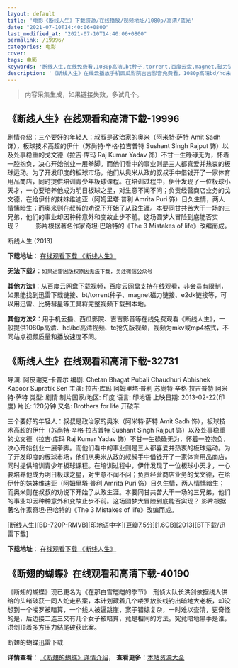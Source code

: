 ```yaml
---
layout: default
title: '电影《断线人生》下载资源/在线播放/视频地址/1080p/高清/蓝光'
date: "2021-07-10T14:40:06+0800"
last_modified_at: "2021-07-10T14:40:06+0800"
permalink: /19996/
categories: 电影
cover:
tags: 电影
keywords: '断线人生,在线免费看,1080p高清,bt种子,torrent,百度云盘,magnet,磁力链,迅雷下载资源'
description: '《断线人生》在线云播放手机西瓜影院吉吉影音免费看，1080p高清bd/hd未删减完整版和tc抢先枪版，mkv/mp4格式，附带bt/torrent种子、magnet/磁力链、百度云盘、网盘资源迅雷下载链接'
---
```


>内容采集生成，如果链接失效，多试几个。


## 《断线人生》在线观看和高清下载-19996

剧情介绍：三个要好的年轻人：叔叔是政治家的奥米（阿米特·萨特 Amit Sadh 饰），板球技术高超的伊什（苏尚特·辛格·拉吉普特 Sushant Singh Rajput 饰）以及处事稳重的戈文德（拉吉·库玛 Raj Kumar Yadav 饰）不甘一生碌碌无为，怀着一腔抱负，决心开始创业一展拳脚。而他们看中的事业则是三人都喜爱并热衷的板球运动。为了开发印度的板球市场，他们从奥米从政的叔叔手中借钱开了一家体育用品商店，同时提供培训青少年板球课程。在培训过程中，伊什发现了一位板球小天才，一心要培养他成为明日板球之星，对生意不闻不问；负责经营商店业务的戈文德，在给伊什的妹妹维迪亚（阿姆里塔·普利 Amrita Puri 饰）日久生情，两人情愫暗生；而奥米则在叔叔的劝说下开始了从政生涯。本要同甘共苦大干一场的三兄弟，他们的事业却因种种意外和变故止步不前。这场圆梦大冒险到底能否实现？  　　影片根据著名作家奇坦·巴哈特的《The 3 Mistakes of life》改编而成。


断线人生 (2013)

**下载地址**： [在线观看下载 《断线人生》](https://www.btbtdy.me/btdy/dy2058.html) 


**无法下载?**：`如果迅雷因版权原因无法下载，关注微信公众号 `

**其他方法1**：从百度云网盘下载视频，百度云网盘支持在线观看，非会员有限制，如果能找到迅雷下载链接、bt/torrent种子、magnet磁力链接、e2dk链接等，可以用迅雷、比特彗星等工具将完整视频下载到本地。

**其他方法2**：用手机云播、西瓜影院、吉吉影音等在线免费观看《断线人生》，一般提供1080p高清、hd/bd高清视频、tc抢先版视频，视频为mkv或mp4格式，不同站点视频质量和播放速度不同。


## 《断线人生》在线观看和高清下载-32731

导演: 阿皮谢克·卡普尔 编剧: Chetan Bhagat Pubali Chaudhuri Abhishek Kapoor Supratik Sen 主演: 拉吉·库玛 阿姆里塔·普利 苏尚特·辛格·拉吉普特 阿米特·萨特 类型: 剧情 制片国家/地区: 印度 语言: 印地语 上映日期: 2013-02-22(印度) 片长: 120分钟 又名: Brothers for life 开破车

三个要好的年轻人：叔叔是政治家的奥米（阿米特·萨特 Amit Sadh 饰），板球技术高超的伊什（苏尚特·辛格·拉吉普特 Sushant Singh Rajput 饰）以及处事稳重的戈文德（拉吉·库玛 Raj Kumar Yadav 饰）不甘一生碌碌无为，怀着一腔抱负，决心开始创业一展拳脚。而他们看中的事业则是三人都喜爱并热衷的板球运动。为了开发印度的板球市场，他们从奥米从政的叔叔手中借钱开了一家体育用品商店，同时提供培训青少年板球课程。在培训过程中，伊什发现了一位板球小天才，一心要培养他成为明日板球之星，对生意不闻不问；负责经营商店业务的戈文德，在给伊什的妹妹维迪亚（阿姆里塔·普利 Amrita Puri 饰）日久生情，两人情愫暗生；而奥米则在叔叔的劝说下开始了从政生涯。本要同甘共苦大干一场的三兄弟，他们的事业却因种种意外和变故止步不前。这场圆梦大冒险到底能否实现？ 影片根据著名作家奇坦·巴哈特的《The 3 Mistakes of life》改编而成。


[断线人生][BD-720P-RMVB][印地语中字][豆瓣7.5分][1.6GB][2013][BT下载/迅雷下载]

**下载地址**： [在线观看下载 《断线人生》](https://www.btdx8.com/torrent/brothers_for_life_2013.html) 


## 《断翅的蝴蝶》在线观看和高清下载-40190

《断翅的蝴蝶》现已更名为《在那白雪皑皑的季节》　刑侦大队长洪剑依据线人供给的头绪破获一同人蛇走私案，本计划藏着几个喽罗放长线钓出暗地大老板，却没想到一个喽罗被暗算，一个线人被逼跳崖，案子错综复杂，一时难以查清，更奇怪的是，后边接二连三又有几个女子被暗算，竟是相同的方法。究竟暗地黑手是谁，洪剑顶着多方压力结尾破获此案。</p>


断翅的蝴蝶迅雷下载

**详情查看**： [《断翅的蝴蝶》详情介绍](/movie/40190/)， **查看更多**：[本站资源大全](/movie/t/all/)

